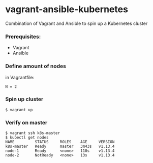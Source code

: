 # vagrant-ansible-kubernetes
Combination of Vagrant and Ansible to spin up a Kubernetes cluster

### Prerequisites:
- Vagrant
- Ansible

### Define amount of nodes
in Vagrantfile:
```
N = 2
```


### Spin up cluster
```
$ vagrant up
```

### Verify on master
```
$ vagrant ssh k8s-master
$ kubectl get nodes
NAME         STATUS     ROLES    AGE     VERSION
k8s-master   Ready      master   3m43s   v1.13.4
node-1       Ready      <none>   118s    v1.13.4
node-2       NotReady   <none>   13s     v1.13.4
```

